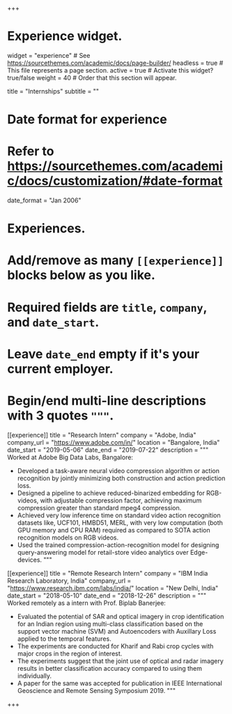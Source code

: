 +++
# Experience widget.
widget = "experience"  # See https://sourcethemes.com/academic/docs/page-builder/
headless = true  # This file represents a page section.
active = true  # Activate this widget? true/false
weight = 40  # Order that this section will appear.

title = "Internships"
subtitle = ""

# Date format for experience
#   Refer to https://sourcethemes.com/academic/docs/customization/#date-format
date_format = "Jan 2006"

# Experiences.
#   Add/remove as many `[[experience]]` blocks below as you like.
#   Required fields are `title`, `company`, and `date_start`.
#   Leave `date_end` empty if it's your current employer.
#   Begin/end multi-line descriptions with 3 quotes `"""`.
[[experience]]
  title = "Research Intern"
  company = "Adobe, India"
  company_url = "https://www.adobe.com/in/"
  location = "Bangalore, India"
  date_start = "2019-05-06"
  date_end = "2019-07-22"
  description = """
  Worked at Adobe Big Data Labs, Bangalore:
  
  * Developed a task-aware neural video compression algorithm or action recognition by jointly minimizing both construction and action prediction loss.
  * Designed a pipeline to achieve reduced-binarized embedding for RGB-videos, with adjustable compression factor, achieving maximum compression greater than standard mpeg4 compression.
  * Achieved very low inference time on standard video action recognition datasets like, UCF101, HMBD51, MERL, with very low computation (both GPU memory and CPU RAM) required as compared to SOTA action recognition models on RGB videos.
  * Used the trained compression-action-recognition model for designing query-answering model for retail-store video analytics over Edge-devices.
  """

[[experience]]
  title = "Remote Research Intern"
  company = "IBM India Research Laboratory, India"
  company_url = "https://www.research.ibm.com/labs/india/"
  location = "New Delhi, India"
  date_start = "2018-05-10"
  date_end = "2018-12-26"
  description = """
  Worked remotely as a intern with Prof. Biplab Banerjee:
  * Evaluated the potential of SAR and optical imagery in crop identification for an Indian region using multi-class classification based on the support vector machine (SVM) and Autoencoders with Auxillary Loss applied to the temporal features.
  * The experiments are conducted for Kharif and Rabi crop cycles with major crops in the region of interest.
  * The experiments suggest that the joint use of optical and radar imagery results in better classification accuracy compared to using them individually.
  * A paper for the same was accepted for publication in IEEE International Geoscience and Remote Sensing Symposium 2019.
  """

+++
